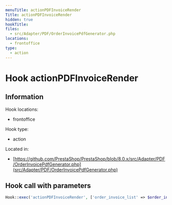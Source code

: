 ```yaml
---
menuTitle: actionPDFInvoiceRender
Title: actionPDFInvoiceRender
hidden: true
hookTitle: 
files:
  - src/Adapter/PDF/OrderInvoicePdfGenerator.php
locations:
  - frontoffice
type:
  - action
---
```


# Hook actionPDFInvoiceRender

## Information

Hook locations: 
  - frontoffice

Hook type: 
  - action

Located in: 
  - [https://github.com/PrestaShop/PrestaShop/blob/8.0.x/src/Adapter/PDF/OrderInvoicePdfGenerator.php](src/Adapter/PDF/OrderInvoicePdfGenerator.php)

## Hook call with parameters

```php
Hook::exec('actionPDFInvoiceRender', ['order_invoice_list' => $order_invoice_list])
```